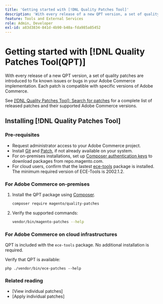 ```yaml
---
title: 'Getting started with [!DNL Quality Patches Tool]'
description: 'With every release of a new QPT version, a set of quality patches are introduced to fix known issues or bugs in your Adobe Commerce implementation. Each patch is compatible with specific versions of Adobe Commerce.'
feature: Tools and External Services
role: Admin, Developer
exl-id: a83d3834-841d-4b90-b40a-fda985a85452
---
```

# Getting started with [!DNL Quality Patches Tool(QPT)]

With every release of a new QPT version, a set of quality patches are introduced to fix known issues or bugs in your Adobe Commerce implementation. Each patch is compatible with specific versions of Adobe Commerce. 

See [[!DNL Quality Patches Tool]: Search for patches](https://experienceleague.adobe.com/tools/commerce-quality-patches/index.html) for a complete list of released patches and their supported Adobe Commerce versions.

## Installing [!DNL Quality Patches Tool]

### Pre-requisites

* Request administrator access to your Adobe Commerce project.  
* Install [Git](https://git-scm.com/downloads) and [Patch](https://man7.org/linux/man-pages/man1/patch.1.html), if not already available on your system.   
* For on-premises installations, set up [Composer authentication keys](https://experienceleague.adobe.com/en/docs/commerce-operations/installation-guide/prerequisites/authentication-keys) to download packages from repo.magento.com.  
* For cloud users, confirm that the lastest [ece-tools](https://experienceleague.adobe.com/en/docs/commerce-on-cloud/user-guide/dev-tools/ece-tools-package) package is installed. The minimum required version of ECE-Tools is 2002.1.2. 

### For Adobe Commerce on-premises 

1. Install the QPT package using [Composer](https://getcomposer.org/).

    ```bash
    composer require magento/quality-patches
    ```

1. Verify the supported commands:

    ```bash
    vendor/bin/magento-patches --help
    ```

### For Adobe Commerce on cloud infrastructures

QPT is included with the `ece-tools` package. No additional installation is required.

Verify that QPT is available:

```
php ./vendor/bin/ece-patches --help
```

### Related reading

* [View individual patches]
* [Apply individual patches]
